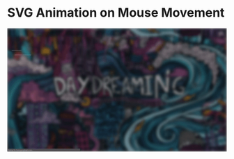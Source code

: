 # SVG Animation on Mouse Movement

![](https://raw.githubusercontent.com/zunayedhassan/svg-animation-on-mouse-movement-01/master/svg-animation-on-mouse-movement-01/preview.gif "Preview")
